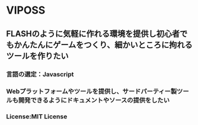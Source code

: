 # VIPOSS
## FLASHのように気軽に作れる環境を提供し初心者でもかんたんにゲームをつくり、細かいところに拘れるツールを作りたい

### 言語の選定：Javascript
### Webプラットフォームやツールを提供し、サードパーティー製ツールも開発できるようにドキュメントやソースの提供をしたい
### License:MIT License
